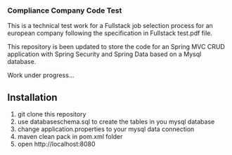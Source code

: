 ### Compliance Company Code Test

This is a technical test work for a Fullstack job selection process for an european company following the specification in Fullstack test.pdf file.

This repository is been updated to store the code for an Spring MVC CRUD application with Spring Security and Spring Data based on a Mysql database.

Work under progress...

## Installation
1. git clone this repository
2. use databaseschema.sql to create the tables in you mysql database
3. change application.properties to your mysql data connection
4. maven clean pack in pom.xml folder
5. open http://localhost:8080
